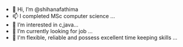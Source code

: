 - 👋 Hi, I’m @shihanafathima
- 📫 I completed MSc computer science ...
- 👀 I’m interested in c,java...
- 🌱 I’m currently looking for job ...
- 💞️ I'm flexible, reliable and possess excellent time keeping skills ...


<!---
shihanafathima/shihanafathima is a ✨ special ✨ repository because its `README.md` (this file) appears on your GitHub profile.
You can click the Preview link to take a look at your changes.
--->
